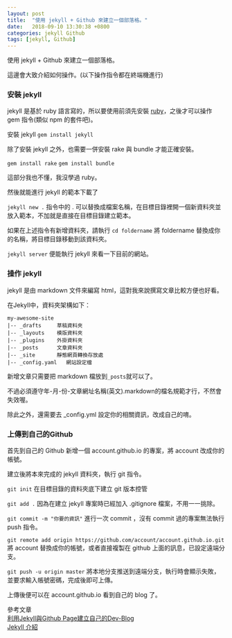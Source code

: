 ```yaml
---
layout: post
title:  "使用 jekyll + Github 來建立一個部落格。"
date:   2018-09-10 13:30:38 +0800
categories: jekyll Github
tags: [jekyll, Github]
---
```

使用 jekyll + Github 來建立一個部落格。

這邊會大致介紹如何操作。(以下操作指令都在終端機進行)

### 安裝 jekyll

jekyll 是基於 ruby 語言寫的，所以要使用前須先安裝 [ruby][ruby-download]，之後才可以操作 gem 指令(類似 npm 的套件吧)。

安裝 jekyll `gem install jekyll`

除了安裝 jekyll 之外，也需要一併安裝 rake 與 bundle 才能正確安裝。

`gem install rake` `gem install bundle`

這部分我也不懂，我沒學過 ruby。

然後就能進行 jekyll 的範本下載了

`jekyll new .` 指令中的 . 可以替換成檔案名稱，在目標目錄裡開一個新資料夾並放入範本，不加就是直接在目標目錄建立範本。

如果在上述指令有新增資料夾，請執行 `cd foldername` 將 foldername 替換成你的名稱，將目標目錄移動到該資料夾。

`jekyll server` 便能執行 jekyll 來看一下目前的網站。

### 操作 jekyll

jekyll 是由 markdown 文件來編寫 html，這對我來說撰寫文章比較方便也好看。

在Jekyll中，資料夾架構如下：

```
my-awesome-site
|-- _drafts     草稿資料夾
|-- _layouts    模版資料夾
|-- _plugins    外掛資料夾
|-- _posts      文章資料夾
|-- _site       靜態網頁轉換存放處
|-- _config.yaml   網站設定檔
```

新增文章只需要把 markdown 檔放到`_posts`就可以了。

不過必須遵守年-月-份-文章網址名稱(英文).markdown的檔名規範才行，不然會失效喔。

除此之外，還需要去 _config.yml 設定你的相關資訊，改成自己的唷。

### 上傳到自己的Github

首先到自己的 Github 新增一個 account.github.io 的專案，將 account 改成你的帳號。

建立後將本來完成的 jekyll 資料夾，執行 git 指令。

`git init` 在目標目錄的資料夾底下建立 git 版本控管

`git add .` 因為在建立 jekyll 專案時已經加入 .gitignore 檔案，不用一一挑除。

`git commit -m "你要的資訊"` 進行一次 commit ，沒有 commit 過的專案無法執行 push 指令。

`git remote add origin https://github.com/account/account.github.io.git` 將 account 替換成你的帳號，或者直接複製在 github 上面的訊息，已設定遠端分支。

`git push -u origin master` 將本地分支推送到遠端分支，執行時會顯示失敗，並要求輸入帳號密碼，完成後即可上傳。

上傳後便可以在 account.github.io 看到自己的 blog 了。

參考文章
<br>[利用Jekyll與Github Page建立自己的Dev-Blog][jekyll-GithubPage]
<br>[Jekyll 介紹][what-is-jekyll]

[ruby-download]: https://www.ruby-lang.org/zh_tw/downloads/
[jekyll-GithubPage]: https://3kni.com/2016/make-own-blog-with-jekyll-and-github-page/
[what-is-jekyll]: https://wcc723.github.io/jekyll/2014/01/04/what-is-jekyll/
